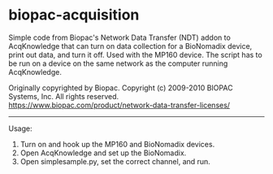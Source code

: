 # biopac-acquisition
Simple code from Biopac's Network Data Transfer (NDT) addon to AcqKnowledge that can turn on data collection for a BioNomadix device, print out data, and turn it off.
Used with the MP160 device. The script has to be run on a device on the same network as the computer running AcqKnowledge.

Originally copyrighted by Biopac. Copyright (c) 2009-2010 BIOPAC Systems, Inc. All rights reserved.
https://www.biopac.com/product/network-data-transfer-licenses/

---
Usage:
1. Turn on and hook up the MP160 and BioNomadix devices.
2. Open AcqKnowledge and set up the BioNomadix.
3. Open simplesample.py, set the correct channel, and run.
